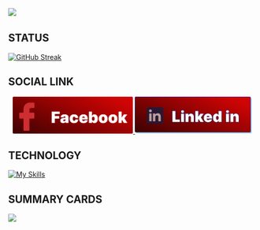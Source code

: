 <img src="./images/banner.png"/>

## STATUS

[![GitHub Streak](https://github-readme-streak-stats.herokuapp.com?user=alimurdipu&theme=monokai&hide_border=true&background=90%2C000000%2CFF0000)](https://git.io/streak-stats)

## SOCIAL LINK

[<p align="center">
    <img height="75" src="./images/Group 2.png">
    ](https://www.linkedin.com/in/mirhussainmurtaza/)[<img height="75" src="./images/Group 3.png">](https://www.facebook.com/mirhussainmurtaza)
</p>

## TECHNOLOGY

[![My Skills](https://skillicons.dev/icons?i=html,css,js,tailwind,react,nodejs,express,mongodb,figma)](https://skillicons.dev)

## SUMMARY CARDS

![](http://github-profile-summary-cards.vercel.app/api/cards/profile-details?username=alimurdipu&theme=aura_dark)